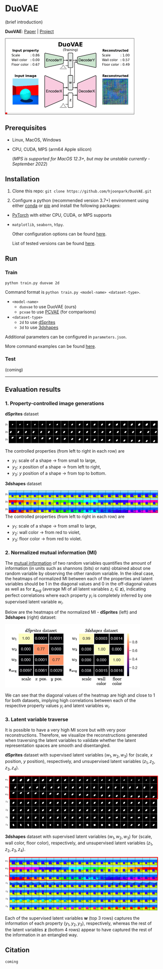 # DuoVAE

(brief introduction)

**DuoVAE**: [Paper]() | [Project]()

![duovae](/etc/figures/duovae_all_loop.gif)

## Prerequisites
- Linux, MacOS, Windows
- CPU, CUDA, MPS (arm64 Apple silicon)

  (*MPS is supported for MacOS 12.3+, but may be unstable currently - September 2022*)

## Installation

1. Clone this repo: `git clone https://github.com/hjoonpark/DuoVAE.git`

2. Configure a python (recommended version 3.7+) environment using either [conda](https://docs.anaconda.com/anaconda/install/) or [pip](https://pip.pypa.io/en/stable/installation/) and install the following packages: 

 - [PyTorch](https://pytorch.org/get-started/locally/) with either CPU, CUDA, or MPS supports 
 - `matplotlib`, `seaborn`, `h5py`.

    Other configuration options can be found [here](/etc/doc/installation.md).
    
    List of tested versions can be found [here](/etc/doc/tested_versions.md).

## Run

### Train

    python train.py duovae 2d

Command format is `python train.py <model-name> <dataset-type>`.
- `<model-name>`
  - `duovae` to use DuoVAE (ours)
  - `pcvae` to use [PCVAE](https://github.com/xguo7/PCVAE) (for comparisons)
- `<dataset-type>` 
  - `2d` to use [dSprites](https://github.com/deepmind/dsprites-dataset)
  - `3d` to use [3dshapes](https://github.com/deepmind/3d-shapes)

Additional parameters can be configured in `parameters.json`.

More command examples can be found [here](run.sh).

### Test

(coming)

---

## Evaluation results

### 1. Property-controlled image generations

**dSprites** dataset

![figure](/etc/figures/y_traverse_dsprites_duovae.png)

The controlled properties (from left to right in each row) are 
- $y_1$: scale of a shape $\rightarrow$ from small to large,
- $y_2$: $x$ position of a shape $\rightarrow$ from left to right,
- $y_3$: $y$ position of a shape $\rightarrow$ from top to bottom.

**3dshapes** dataset

![figure](/etc/figures/y_traverse_3dshapes_duovae.png)
The controlled properties (from left to right in each row) are 
- $y_1$: scale of a shape $\rightarrow$ from small to large,
- $y_2$: wall color $\rightarrow$ from red to violet,
- $y_3$: floor color $\rightarrow$ from red to violet.

### 2. Normalized mutual information (MI)

The [mutual information](https://en.wikipedia.org/wiki/Mutual_information) of two random variables quantifies the amount of information (in units such as shannons (bits) or nats) obtained about one random variable by observing the other random variable.
In the ideal case, the heatmaps of normalized MI between each of the properties and latent variables should be 1 in the diagonal values and 0 in the off-diagonal values as well as for $\mathbf{z}_{avg}$ (average MI of all latent variables $z_i\in\mathbf{z}$), indicating perfect correlations where each property $y_i$ is completely inferred by one supervised latent variable $w_i$.

Below are the heatmaps of the normalized MI - **dSprites** (left) and **3dshapes** (right) dataset:

![figure](/etc/figures/MI_double.png)

We can see that the diagonal values of the heatmap are high and close to 1 for both datasets, implying high correlations between each of the respective property values $y_i$ and latent variables $w_i$.

### 3. Latent variable traverse

It is possible to have a very high MI score but with very poor reconstructions. Therefore, we visualize the reconstructions generated when traversing the latent variables to validate whether the latent representation spaces are smooth and disentangled.

**dSprites** dataset with supervised latent variables $(w_1, w_2, w_3)$ for (scale, $x$ position, $y$ position), respectively, and unsupervised latent variables $(z_1, z_2, z_3, z_4)$.

![figure](/etc/figures/zw_traverse_dsprites_duovae.png)

**3dshapes** dataset with supervised latent variables $(w_1, w_2, w_3)$ for (scale, wall color, floor color), respectively, and unsupervised latent variables $(z_1, z_2, z_3, z_4)$.

![figure](/etc/figures/zw_traverse_3dshapes_duovae.png)

Each of the supervised latent variables $\mathbf{w}$ (top 3 rows) captures the information of each property $(y_1, y_2, y_3)$, respectively, whereas the rest of the latent variables $\mathbf{z}$ (bottom 4 rows) appear to have captured the rest of the information in an entangled way.

## Citation

    coming